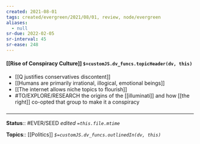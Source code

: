 ```yaml
---
created: 2021-08-01
tags: created/evergreen/2021/08/01, review, node/evergreen
aliases:
  - null
sr-due: 2022-02-05
sr-interval: 45
sr-ease: 248
---
```


#### [[Rise of Conspiracy Culture]] `$=customJS.dv_funcs.topicHeader(dv, this)`

- [[Q justifies conservatives discontent]]
- [[Humans are primarily irrational, illogical, emotional beings]]
- [[The internet allows niche topics to flourish]]
- #TO/EXPLORE/RESEARCH  the origins of the [[illuminati]] and how [[the right]] co-opted that group to make it a conspiracy
### <hr class="footnote"/>

**Status**:: #EVER/SEED 
*edited `=this.file.mtime`*

**Topics**:: [[Politics]]
*`$=customJS.dv_funcs.outlinedIn(dv, this)`*
